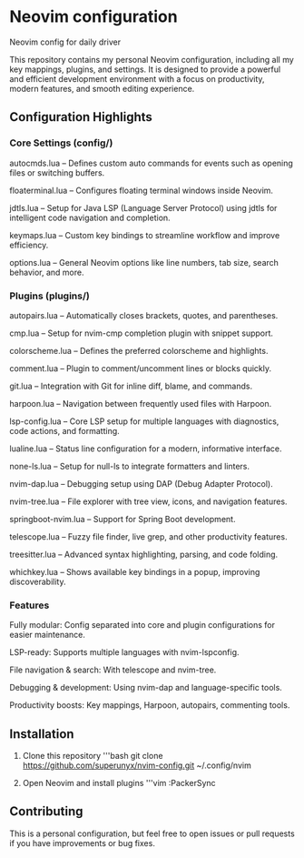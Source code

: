 # Neovim configuration

Neovim config for daily driver

This repository contains my personal Neovim configuration, including all my key mappings, plugins, and settings. It is designed to provide a powerful and efficient development environment with a focus on productivity, modern features, and smooth editing experience.

## Configuration Highlights
### Core Settings (config/)

autocmds.lua – Defines custom auto commands for events such as opening files or switching buffers.

floaterminal.lua – Configures floating terminal windows inside Neovim.

jdtls.lua – Setup for Java LSP (Language Server Protocol) using jdtls for intelligent code navigation and completion.

keymaps.lua – Custom key bindings to streamline workflow and improve efficiency.

options.lua – General Neovim options like line numbers, tab size, search behavior, and more.

### Plugins (plugins/)

autopairs.lua – Automatically closes brackets, quotes, and parentheses.

cmp.lua – Setup for nvim-cmp completion plugin with snippet support.

colorscheme.lua – Defines the preferred colorscheme and highlights.

comment.lua – Plugin to comment/uncomment lines or blocks quickly.

git.lua – Integration with Git for inline diff, blame, and commands.

harpoon.lua – Navigation between frequently used files with Harpoon.

lsp-config.lua – Core LSP setup for multiple languages with diagnostics, code actions, and formatting.

lualine.lua – Status line configuration for a modern, informative interface.

none-ls.lua – Setup for null-ls to integrate formatters and linters.

nvim-dap.lua – Debugging setup using DAP (Debug Adapter Protocol).

nvim-tree.lua – File explorer with tree view, icons, and navigation features.

springboot-nvim.lua – Support for Spring Boot development.

telescope.lua – Fuzzy file finder, live grep, and other productivity features.

treesitter.lua – Advanced syntax highlighting, parsing, and code folding.

whichkey.lua – Shows available key bindings in a popup, improving discoverability.

### Features

Fully modular: Config separated into core and plugin configurations for easier maintenance.

LSP-ready: Supports multiple languages with nvim-lspconfig.

File navigation & search: With telescope and nvim-tree.

Debugging & development: Using nvim-dap and language-specific tools.

Productivity boosts: Key mappings, Harpoon, autopairs, commenting tools.

## Installation

1. Clone this repository 
'''bash
git clone https://github.com/superunyx/nvim-config.git ~/.config/nvim

2. Open Neovim and install plugins
'''vim
:PackerSync

## Contributing

This is a personal configuration, but feel free to open issues or pull requests if you have improvements or bug fixes.


